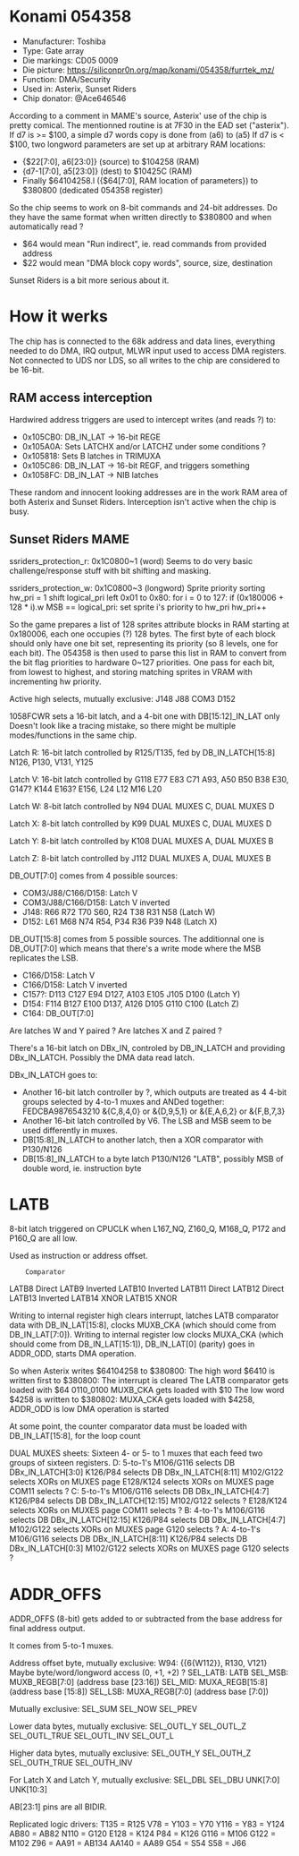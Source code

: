 # Konami 054358

 * Manufacturer: Toshiba
 * Type: Gate array
 * Die markings: CD05 0009
 * Die picture: https://siliconpr0n.org/map/konami/054358/furrtek_mz/
 * Function: DMA/Security
 * Used in: Asterix, Sunset Riders
 * Chip donator: @Ace646546

According to a comment in MAME's source, Asterix' use of the chip is pretty comical.
The mentionned routine is at 7F30 in the EAD set ("asterix").
If d7 is >= $100, a simple d7 words copy is done from (a6) to (a5)
If d7 is < $100, two longword parameters are set up at arbitrary RAM locations:
 * {$22[7:0], a6[23:0]} (source) to $104258 (RAM)
 * {d7-1[7:0], a5[23:0]} (dest) to $10425C (RAM)
 * Finally $64104258.l ({$64[7:0], RAM location of parameters}) to $380800 (dedicated 054358 register)

So the chip seems to work on 8-bit commands and 24-bit addresses. Do they have the same format when written directly to $380800 and when automatically read ?
 * $64 would mean "Run indirect", ie. read commands from provided address
 * $22 would mean "DMA block copy words", source, size, destination

Sunset Riders is a bit more serious about it.

# How it werks

The chip has is connected to the 68k address and data lines, everything needed to do DMA, IRQ output, MLWR input used to access DMA registers.
Not connected to UDS nor LDS, so all writes to the chip are considered to be 16-bit.

## RAM access interception

Hardwired address triggers are used to intercept writes (and reads ?) to:

* 0x105CB0: DB_IN_LAT -> 16-bit REGE
* 0x105A0A: Sets LATCHX and/or LATCHZ under some conditions ?
* 0x105818: Sets B latches in TRIMUXA
* 0x105C86: DB_IN_LAT -> 16-bit REGF, and triggers something
* 0x1058FC: DB_IN_LAT -> NIB latches

These random and innocent looking addresses are in the work RAM area of both Asterix and Sunset Riders.
Interception isn't active when the chip is busy.

## Sunset Riders MAME

ssriders_protection_r: 0x1C0800~1 (word)
Seems to do very basic challenge/response stuff with bit shifting and masking.

ssriders_protection_w: 0x1C0800~3 (longword)
Sprite priority sorting
hw_pri = 1
shift logical_pri left 0x01 to 0x80:
	for i = 0 to 127:
    	if (0x180006 + 128 * i).w MSB == logical_pri:
    		set sprite i's priority to hw_pri
    		hw_pri++

So the game prepares a list of 128 sprites attribute blocks in RAM starting at 0x180006, each one occupies (?) 128 bytes.
The first byte of each block should only have one bit set, representing its priority (so 8 levels, one for each bit).
The 054358 is then used to parse this list in RAM to convert from the bit flag priorities to hardware 0~127 priorities.
One pass for each bit, from lowest to highest, and storing matching sprites in VRAM with incrementing hw priority.


Active high selects, mutually exclusive:
J148
J88
COM3
D152

1058FCWR sets a 16-bit latch, and a 4-bit one with DB[15:12]_IN_LAT only
Doesn't look like a tracing mistake, so there might be multiple modes/functions
in the same chip.


Latch R: 16-bit latch controlled by R125/T135, fed by DB_IN_LATCH[15:8]
N126, P130, V131, Y125

Latch V: 16-bit latch controlled by G118
E77 E83 C71 A93, A50 B50 B38 E30, G147? K144 E163? E156, L24 L12 M16 L20

Latch W: 8-bit latch controlled by N94
DUAL MUXES C, DUAL MUXES D

Latch X: 8-bit latch controlled by K99
DUAL MUXES C, DUAL MUXES D

Latch Y: 8-bit latch controlled by K108
DUAL MUXES A, DUAL MUXES B

Latch Z: 8-bit latch controlled by J112
DUAL MUXES A, DUAL MUXES B

DB_OUT[7:0] comes from 4 possible sources:
* COM3/J88/C166/D158: Latch V
* COM3/J88/C166/D158: Latch V inverted
* J148: R66 R72 T70 S60, R24 T38 R31 N58 (Latch W)
* D152: L61 M68 N74 R54, P34 R36 P39 N48 (Latch X)

DB_OUT[15:8] comes from 5 possible sources. The additionnal one is DB_OUT[7:0] which means that
there's a write mode where the MSB replicates the LSB.
* C166/D158: Latch V
* C166/D158: Latch V inverted
* C157?: D113 C127 E94 D127, A103 E105 J105 D100 (Latch Y)
* D154: F114 B127 E100 D137, A126 D105 G110 C100 (Latch Z)
* C164: DB_OUT[7:0]

Are latches W and Y paired ?
Are latches X and Z paired ?


There's a 16-bit latch on DBx_IN, controled by DB_IN_LATCH and providing DBx_IN_LATCH.
Possibly the DMA data read latch.

DBx_IN_LATCH goes to:
* Another 16-bit latch controller by ?, which outputs are treated as 4 4-bit groups selected by 4-to-1 muxes
  and ANDed together: FEDCBA9876543210
  &{C,8,4,0} or &{D,9,5,1} or &{E,A,6,2} or &{F,B,7,3}
* Another 16-bit latch controlled by V6. The LSB and MSB seem to be used differently in muxes.
* DB[15:8]_IN_LATCH to another latch, then a XOR comparator with P130/N126
* DB[15:8]_IN_LATCH to a byte latch P130/N126 "LATB", possibly MSB of double word, ie. instruction byte

# LATB

8-bit latch triggered on CPUCLK when L167_NQ, Z160_Q, M168_Q, P172 and P160_Q are all low.

Used as instruction or address offset.

		Comparator
LATB8	Direct
LATB9	Inverted
LATB10	Inverted
LATB11	Direct
LATB12	Direct
LATB13	Inverted
LATB14	XNOR
LATB15	XNOR

Writing to internal register high clears interrupt, latches LATB comparator data with DB_IN_LAT[15:8], clocks MUXB_CKA (which should come from DB_IN_LAT[7:0]).
Writing to internal register low clocks MUXA_CKA (which should come from DB_IN_LAT[15:1]), DB_IN_LAT[0] (parity) goes in ADDR_ODD, starts DMA operation.

So when Asterix writes $64104258 to $380800:
	The high word $6410 is written first to $380800:
		The interrupt is cleared
		The LATB comparator gets loaded with $64 0110_0100
		MUXB_CKA gets loaded with $10
	The low word $4258 is written to $380802:
		MUXA_CKA gets loaded with $4258, ADDR_ODD is low
		DMA operation is started

At some point, the counter comparator data must be loaded with DB_IN_LAT[15:8], for the loop count



DUAL MUXES sheets:
Sixteen 4- or 5- to 1 muxes that each feed two groups of sixteen registers.
D: 5-to-1's
	M106/G116 selects DB DBx_IN_LATCH[3:0]
	K126/P84 selects DB DBx_IN_LATCH[8:11]
	M102/G122 selects XORs on MUXES page
	E128/K124 selects XORs on MUXES page
	COM11 selects ?
C: 5-to-1's
	M106/G116 selects DB DBx_IN_LATCH[4:7]
	K126/P84 selects DB DBx_IN_LATCH[12:15]
	M102/G122 selects ?
	E128/K124 selects XORs on MUXES page
	COM11 selects ?
B: 4-to-1's
	M106/G116 selects DB DBx_IN_LATCH[12:15]
	K126/P84 selects DB DBx_IN_LATCH[4:7]
	M102/G122 selects XORs on MUXES page
	G120 selects ?
A: 4-to-1's
	M106/G116 selects DB DBx_IN_LATCH[8:11]
	K126/P84 selects DB DBx_IN_LATCH[0:3]
	M102/G122 selects XORs on MUXES page
	G120 selects ?

# ADDR_OFFS

ADDR_OFFS (8-bit) gets added to or subtracted from the base address for final address output.

It comes from 5-to-1 muxes.

Address offset byte, mutually exclusive:
W94:  		{{6{W112}}, R130, V121}	Maybe byte/word/longword access (0, +1, +2) ?
SEL_LATB:	LATB
SEL_MSB: 	MUXB_REGB[7:0]		(address base [23:16])
SEL_MID:  	MUXA_REGB[15:8] 	(address base [15:8])
SEL_LSB: 	MUXA_REGB[7:0]  	(address base [7:0])

Mutually exclusive:
SEL_SUM
SEL_NOW
SEL_PREV

Lower data bytes, mutually exclusive:
SEL_OUTL_Y
SEL_OUTL_Z
SEL_OUTL_TRUE
SEL_OUTL_INV
SEL_OUT_L

Higher data bytes, mutually exclusive:
SEL_OUTH_Y
SEL_OUTH_Z
SEL_OUTH_TRUE
SEL_OUTH_INV

For Latch X and Latch Y, mutually exclusive:
SEL_DBL
SEL_DBU
UNK[7:0]
UNK[10:3]


AB[23:1] pins are all BIDIR.

Replicated logic drivers:
T135 = R125
V78 = Y103 = Y70
Y116 = Y83 = Y124
AB80 = AB82
N110 = G120
E128 = K124
P84 = K126
G116 = M106
G122 = M102
Z96 = AA91 = AB134
AA140 = AA89
G54 = S54
S58 = J66
